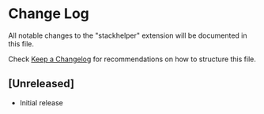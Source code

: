 # Change Log

All notable changes to the "stackhelper" extension will be documented in this file.

Check [Keep a Changelog](http://keepachangelog.com/) for recommendations on how to structure this file.

## [Unreleased]

- Initial release
